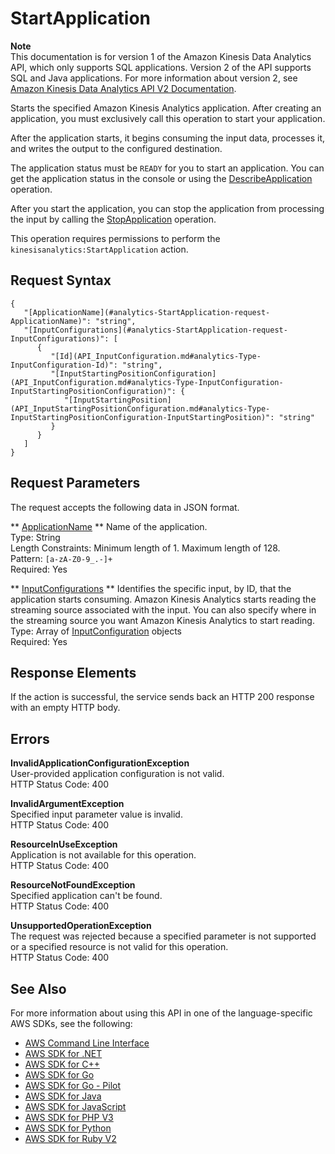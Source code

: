 # StartApplication<a name="API_StartApplication"></a>

**Note**  
This documentation is for version 1 of the Amazon Kinesis Data Analytics API, which only supports SQL applications\. Version 2 of the API supports SQL and Java applications\. For more information about version 2, see [Amazon Kinesis Data Analytics API V2 Documentation](/kinesisanalytics/latest/apiv2/Welcome.html)\.

Starts the specified Amazon Kinesis Analytics application\. After creating an application, you must exclusively call this operation to start your application\.

After the application starts, it begins consuming the input data, processes it, and writes the output to the configured destination\.

 The application status must be `READY` for you to start an application\. You can get the application status in the console or using the [DescribeApplication](API_DescribeApplication.md) operation\.

After you start the application, you can stop the application from processing the input by calling the [StopApplication](API_StopApplication.md) operation\.

This operation requires permissions to perform the `kinesisanalytics:StartApplication` action\.

## Request Syntax<a name="API_StartApplication_RequestSyntax"></a>

```
{
   "[ApplicationName](#analytics-StartApplication-request-ApplicationName)": "string",
   "[InputConfigurations](#analytics-StartApplication-request-InputConfigurations)": [ 
      { 
         "[Id](API_InputConfiguration.md#analytics-Type-InputConfiguration-Id)": "string",
         "[InputStartingPositionConfiguration](API_InputConfiguration.md#analytics-Type-InputConfiguration-InputStartingPositionConfiguration)": { 
            "[InputStartingPosition](API_InputStartingPositionConfiguration.md#analytics-Type-InputStartingPositionConfiguration-InputStartingPosition)": "string"
         }
      }
   ]
}
```

## Request Parameters<a name="API_StartApplication_RequestParameters"></a>

The request accepts the following data in JSON format\.

 ** [ApplicationName](#API_StartApplication_RequestSyntax) **   <a name="analytics-StartApplication-request-ApplicationName"></a>
Name of the application\.  
Type: String  
Length Constraints: Minimum length of 1\. Maximum length of 128\.  
Pattern: `[a-zA-Z0-9_.-]+`   
Required: Yes

 ** [InputConfigurations](#API_StartApplication_RequestSyntax) **   <a name="analytics-StartApplication-request-InputConfigurations"></a>
Identifies the specific input, by ID, that the application starts consuming\. Amazon Kinesis Analytics starts reading the streaming source associated with the input\. You can also specify where in the streaming source you want Amazon Kinesis Analytics to start reading\.  
Type: Array of [InputConfiguration](API_InputConfiguration.md) objects  
Required: Yes

## Response Elements<a name="API_StartApplication_ResponseElements"></a>

If the action is successful, the service sends back an HTTP 200 response with an empty HTTP body\.

## Errors<a name="API_StartApplication_Errors"></a>

 **InvalidApplicationConfigurationException**   
User\-provided application configuration is not valid\.  
HTTP Status Code: 400

 **InvalidArgumentException**   
Specified input parameter value is invalid\.  
HTTP Status Code: 400

 **ResourceInUseException**   
Application is not available for this operation\.  
HTTP Status Code: 400

 **ResourceNotFoundException**   
Specified application can't be found\.  
HTTP Status Code: 400

 **UnsupportedOperationException**   
The request was rejected because a specified parameter is not supported or a specified resource is not valid for this operation\.   
HTTP Status Code: 400

## See Also<a name="API_StartApplication_SeeAlso"></a>

For more information about using this API in one of the language\-specific AWS SDKs, see the following:
+  [AWS Command Line Interface](https://docs.aws.amazon.com/goto/aws-cli/kinesisanalytics-2015-08-14/StartApplication) 
+  [AWS SDK for \.NET](https://docs.aws.amazon.com/goto/DotNetSDKV3/kinesisanalytics-2015-08-14/StartApplication) 
+  [AWS SDK for C\+\+](https://docs.aws.amazon.com/goto/SdkForCpp/kinesisanalytics-2015-08-14/StartApplication) 
+  [AWS SDK for Go](https://docs.aws.amazon.com/goto/SdkForGoV1/kinesisanalytics-2015-08-14/StartApplication) 
+  [AWS SDK for Go \- Pilot](https://docs.aws.amazon.com/goto/SdkForGoPilot/kinesisanalytics-2015-08-14/StartApplication) 
+  [AWS SDK for Java](https://docs.aws.amazon.com/goto/SdkForJava/kinesisanalytics-2015-08-14/StartApplication) 
+  [AWS SDK for JavaScript](https://docs.aws.amazon.com/goto/AWSJavaScriptSDK/kinesisanalytics-2015-08-14/StartApplication) 
+  [AWS SDK for PHP V3](https://docs.aws.amazon.com/goto/SdkForPHPV3/kinesisanalytics-2015-08-14/StartApplication) 
+  [AWS SDK for Python](https://docs.aws.amazon.com/goto/boto3/kinesisanalytics-2015-08-14/StartApplication) 
+  [AWS SDK for Ruby V2](https://docs.aws.amazon.com/goto/SdkForRubyV2/kinesisanalytics-2015-08-14/StartApplication) 